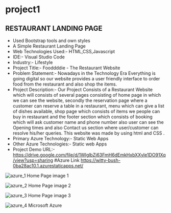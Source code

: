 # project1
## RESTAURANT LANDING PAGE
* Used Bootstrap tools and own styles
* A Simple Restaurant Landing Page
* Web Technologies Used:- HTML,CSS,Javascript
* IDE:- Visual Studio Code
* Industry:- Lifestyle
* Project Title:- Fooddddie - The Restaurant Website
* Problem Statement:- Nowadays in the Technology Era Everything is going digital so our website provides a user friendly interface to order food from the restaurant and also shop the items.
* Project Description:- Our Project Consists of a Restaurant Website which will consists of several pages consisting of home page in which we can see the website, secondly the reservation page where a customer can reserve a table in a restaurant, menu which can give a list of dishes available, shop page which consists of items we people can buy in restaurant and the footer section which consists of booking which will ask customer name and phone number also user can see the Opening times and also Contact us section where user/customer can resolve his/her queries. This website was made by using html and CSS .
* Primary Azure Technology:- Static Web Apps
* Other Azure Technologies:- Static web Apps
* Project Demo URL:- https://drive.google.com/file/d/1WlglbZj63FmH6dEmkHxbXXyle1DO91Xq/view?usp=sharing 
#Azure Link
https://witty-bush-0ba28ac10.1.azurestaticapps.net/




![azure_1](https://user-images.githubusercontent.com/75089977/192148941-b0588681-be02-41e3-8ede-50b13f36cf9a.jpg)
Home Page image 1

![azure_2](https://user-images.githubusercontent.com/75089977/192148993-d4c4a08f-6d12-4697-91fc-347f3378d8f6.jpg)
Home Page image 2

![azure_3](https://user-images.githubusercontent.com/75089977/192149021-fb586987-cb29-4f46-afde-490de4004846.jpg)
Home Page image 3

![azure_4](https://user-images.githubusercontent.com/75089977/192149036-0953a629-d656-4c21-a6b2-eea4db02dea6.jpg)
Microsoft Azure
